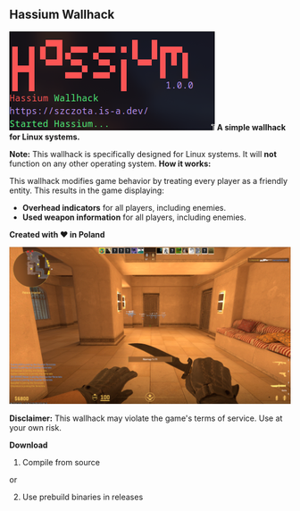 ## Hassium Wallhack 
![alt text](assets/ui.png)
**A simple wallhack for Linux systems.**

**Note:** This wallhack is specifically designed for Linux systems. It will **not** function on any other operating system.
**How it works:**

This wallhack modifies game behavior by treating every player as a friendly entity. 
This results in the game displaying:

* **Overhead indicators** for all players, including enemies.
* **Used weapon information** for all players, including enemies.

**Created with ❤️ in Poland**

![alt text](assets/ingame.png)

**Disclaimer:** This wallhack may violate the game's terms of service. Use at your own risk.

**Download**

1. Compile from source

or

2. Use prebuild binaries in releases